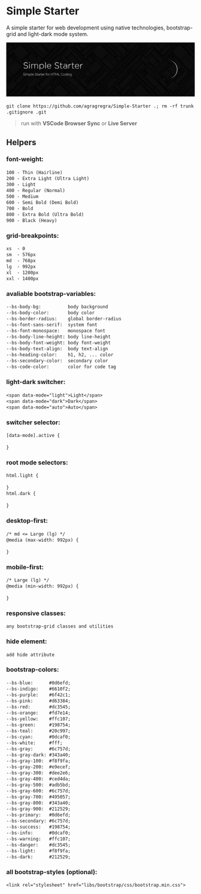 # Simple Starter
A simple starter for web development using native technologies, bootstrap-grid and light-dark mode system.

![Simple-Starter](https://raw.githubusercontent.com/agragregra/Simple-Starter/main/img/preview.png)
```
git clone https://github.com/agragregra/Simple-Starter .; rm -rf trunk .gitignore .git
```

> run with **VSCode Browser Sync** or **Live Server**

## Helpers

### font-weight:
```
100 - Thin (Hairline)
200 - Extra Light (Ultra Light)
300 - Light
400 - Regular (Normal)
500 - Medium
600 - Semi Bold (Demi Bold)
700 - Bold
800 - Extra Bold (Ultra Bold)
900 - Black (Heavy)
```

### grid-breakpoints:
```
xs  - 0
sm  - 576px
md  - 768px
lg  - 992px
xl  - 1200px
xxl - 1400px
```

### avaliable bootstrap-variables:
```
--bs-body-bg:          body background
--bs-body-color:       body color
--bs-border-radius:    global border-radius
--bs-font-sans-serif:  system font
--bs-font-monospace:   monospace font
--bs-body-line-height: body line-height
--bs-body-font-weight: body font-weight
--bs-body-text-align:  body text-align
--bs-heading-color:    h1, h2, ... color
--bs-secondary-color:  secondary color
--bs-code-color:       color for code tag
```

### light-dark switcher:
```
<span data-mode="light">Light</span>
<span data-mode="dark">Dark</span>
<span data-mode="auto">Auto</span>
```

### switcher selector:
```
[data-mode].active {

}
```

### root mode selectors:
```
html.light {

}
html.dark {

}
```

### desktop-first:
```
/* md <= Large (lg) */
@media (max-width: 992px) {

}
```

### mobile-first:
```
/* Large (lg) */
@media (min-width: 992px) {

}
```

### responsive classes:
```
any bootstrap-grid classes and utilities
```

### hide element:
```
add hide attribute
```

### bootstrap-colors:
```
--bs-blue:      #0d6efd;
--bs-indigo:    #6610f2;
--bs-purple:    #6f42c1;
--bs-pink:      #d63384;
--bs-red:       #dc3545;
--bs-orange:    #fd7e14;
--bs-yellow:    #ffc107;
--bs-green:     #198754;
--bs-teal:      #20c997;
--bs-cyan:      #0dcaf0;
--bs-white:     #fff;
--bs-gray:      #6c757d;
--bs-gray-dark: #343a40;
--bs-gray-100:  #f8f9fa;
--bs-gray-200:  #e9ecef;
--bs-gray-300:  #dee2e6;
--bs-gray-400:  #ced4da;
--bs-gray-500:  #adb5bd;
--bs-gray-600:  #6c757d;
--bs-gray-700:  #495057;
--bs-gray-800:  #343a40;
--bs-gray-900:  #212529;
--bs-primary:   #0d6efd;
--bs-secondary: #6c757d;
--bs-success:   #198754;
--bs-info:      #0dcaf0;
--bs-warning:   #ffc107;
--bs-danger:    #dc3545;
--bs-light:     #f8f9fa;
--bs-dark:      #212529;
```

### all bootstrap-styles (optional):
```
<link rel="stylesheet" href="libs/bootstrap/css/bootstrap.min.css">
```
